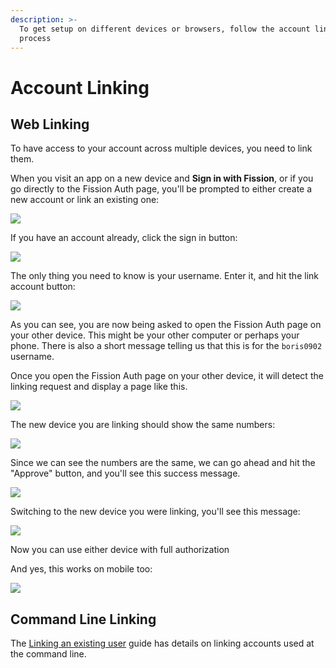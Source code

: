 ```yaml
---
description: >-
  To get setup on different devices or browsers, follow the account linking
  process
---
```


# Account Linking

## Web Linking

To have access to your account across multiple devices, you need to link them. 

When you visit an app on a new device and **Sign in with Fission**, or if you go directly to the Fission Auth page, you'll be prompted to either create a new account or link an existing one:

![](../../.gitbook/assets/screen-shot-2020-09-02-at-12.31.54-pm.png)

If you have an account already, click the sign in button:

![](../../.gitbook/assets/screen-shot-2020-09-02-at-12.32.04-pm.png)

The only thing you need to know is your username. Enter it, and hit the link account button:

![](../../.gitbook/assets/screen-shot-2020-09-02-at-12.45.43-pm.png)

As you can see, you are now being asked to open the Fission Auth page on your other device. This might be your other computer or perhaps your phone. There is also a short message telling us that this is for the `boris0902` username.

Once you open the Fission Auth page on your other device, it will detect the linking request and display a page like this.

![](../../.gitbook/assets/screen-shot-2020-09-02-at-10.44.02-am.png)

The new device you are linking should show the same numbers:

![](../../.gitbook/assets/screen-shot-2020-09-02-at-12.49.29-pm.png)

Since we can see the numbers are the same, we can go ahead and hit the "Approve" button, and you'll see this success message.

![](../../.gitbook/assets/screen-shot-2020-09-02-at-10.46.48-am.png)

Switching to the new device you were linking, you'll see this message:

![](../../.gitbook/assets/screen-shot-2020-09-02-at-12.50.56-pm.png)

Now you can use either device with full authorization

And yes, this works on mobile too:

![](../../.gitbook/assets/fission.png)

## Command Line Linking

The [Linking an existing user](../../developers/cli/managing-your-account.md#linking-an-existing-user) guide has details on linking accounts used at the command line.






